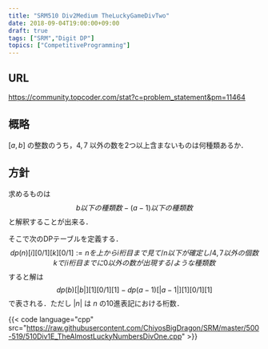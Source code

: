 ```yaml
---
title: "SRM510 Div2Medium TheLuckyGameDivTwo"
date: 2018-09-04T19:00:00+09:00
draft: true
tags: ["SRM","Digit DP"]
topics: ["CompetitiveProgramming"]
---
```


## URL
https://community.topcoder.com/stat?c=problem_statement&pm=11464

## 概略
$[a,b]$ の整数のうち，$4,7$ 以外の数を2つ以上含まないものは何種類あるか．

## 方針
求めるものは
$$b以下の種類数 - (a-1)以下の種類数$$
と解釈することが出来る．

そこで次のDPテーブルを定義する．
$$
dp(n)[i][0/1][k][0/1] := nを上からi桁目まで見て/n以下が確定し/4,7以外の個数kで/i桁目までに0以外の数が出現する/ような種類数
$$
すると解は
$$
dp(b)[|b|][1][0/1][1] - dp(a-1)[|a-1|][1][0/1][1]
$$
で表される．ただし $|n|$ は $n$ の10進表記における桁数．


{{< code language="cpp" src="https://raw.githubusercontent.com/ChiyosBigDragon/SRM/master/500-519/510Div1E_TheAlmostLuckyNumbersDivOne.cpp" >}}
